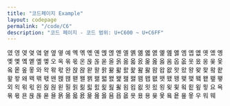```yaml
---
title: "코드페이지 Example"
layout: codepage
permalink: "/code/C6"
description: "코드 페이지 - 코드 범위: U+C600 ~ U+C6FF"
---
```


<span class="character">였</span>
<span class="character">영</span>
<span class="character">옂</span>
<span class="character">옃</span>
<span class="character">옄</span>
<span class="character">옅</span>
<span class="character">옆</span>
<span class="character">옇</span>
<span class="character">예</span>
<span class="character">옉</span>
<span class="character">옊</span>
<span class="character">옋</span>
<span class="character">옌</span>
<span class="character">옍</span>
<span class="character">옎</span>
<span class="character">옏</span>
<span class="character">옐</span>
<span class="character">옑</span>
<span class="character">옒</span>
<span class="character">옓</span>
<span class="character">옔</span>
<span class="character">옕</span>
<span class="character">옖</span>
<span class="character">옗</span>
<span class="character">옘</span>
<span class="character">옙</span>
<span class="character">옚</span>
<span class="character">옛</span>
<span class="character">옜</span>
<span class="character">옝</span>
<span class="character">옞</span>
<span class="character">옟</span>
<span class="character">옠</span>
<span class="character">옡</span>
<span class="character">옢</span>
<span class="character">옣</span>
<span class="character">오</span>
<span class="character">옥</span>
<span class="character">옦</span>
<span class="character">옧</span>
<span class="character">온</span>
<span class="character">옩</span>
<span class="character">옪</span>
<span class="character">옫</span>
<span class="character">올</span>
<span class="character">옭</span>
<span class="character">옮</span>
<span class="character">옯</span>
<span class="character">옰</span>
<span class="character">옱</span>
<span class="character">옲</span>
<span class="character">옳</span>
<span class="character">옴</span>
<span class="character">옵</span>
<span class="character">옶</span>
<span class="character">옷</span>
<span class="character">옸</span>
<span class="character">옹</span>
<span class="character">옺</span>
<span class="character">옻</span>
<span class="character">옼</span>
<span class="character">옽</span>
<span class="character">옾</span>
<span class="character">옿</span>
<span class="character">와</span>
<span class="character">왁</span>
<span class="character">왂</span>
<span class="character">왃</span>
<span class="character">완</span>
<span class="character">왅</span>
<span class="character">왆</span>
<span class="character">왇</span>
<span class="character">왈</span>
<span class="character">왉</span>
<span class="character">왊</span>
<span class="character">왋</span>
<span class="character">왌</span>
<span class="character">왍</span>
<span class="character">왎</span>
<span class="character">왏</span>
<span class="character">왐</span>
<span class="character">왑</span>
<span class="character">왒</span>
<span class="character">왓</span>
<span class="character">왔</span>
<span class="character">왕</span>
<span class="character">왖</span>
<span class="character">왗</span>
<span class="character">왘</span>
<span class="character">왙</span>
<span class="character">왚</span>
<span class="character">왛</span>
<span class="character">왜</span>
<span class="character">왝</span>
<span class="character">왞</span>
<span class="character">왟</span>
<span class="character">왠</span>
<span class="character">왡</span>
<span class="character">왢</span>
<span class="character">왣</span>
<span class="character">왤</span>
<span class="character">왥</span>
<span class="character">왦</span>
<span class="character">왧</span>
<span class="character">왨</span>
<span class="character">왩</span>
<span class="character">왪</span>
<span class="character">왫</span>
<span class="character">왬</span>
<span class="character">왭</span>
<span class="character">왮</span>
<span class="character">왯</span>
<span class="character">왰</span>
<span class="character">왱</span>
<span class="character">왲</span>
<span class="character">왳</span>
<span class="character">왴</span>
<span class="character">왵</span>
<span class="character">왶</span>
<span class="character">왷</span>
<span class="character">외</span>
<span class="character">왹</span>
<span class="character">왺</span>
<span class="character">왻</span>
<span class="character">왼</span>
<span class="character">왽</span>
<span class="character">왾</span>
<span class="character">왿</span>
<span class="character">욀</span>
<span class="character">욁</span>
<span class="character">욂</span>
<span class="character">욃</span>
<span class="character">욄</span>
<span class="character">욅</span>
<span class="character">욆</span>
<span class="character">욇</span>
<span class="character">욈</span>
<span class="character">욉</span>
<span class="character">욊</span>
<span class="character">욋</span>
<span class="character">욌</span>
<span class="character">욍</span>
<span class="character">욎</span>
<span class="character">욏</span>
<span class="character">욐</span>
<span class="character">욑</span>
<span class="character">욒</span>
<span class="character">욓</span>
<span class="character">요</span>
<span class="character">욕</span>
<span class="character">욖</span>
<span class="character">욗</span>
<span class="character">욘</span>
<span class="character">욙</span>
<span class="character">욚</span>
<span class="character">욛</span>
<span class="character">욜</span>
<span class="character">욝</span>
<span class="character">욞</span>
<span class="character">욟</span>
<span class="character">욠</span>
<span class="character">욡</span>
<span class="character">욢</span>
<span class="character">욣</span>
<span class="character">욤</span>
<span class="character">욥</span>
<span class="character">욦</span>
<span class="character">욧</span>
<span class="character">욨</span>
<span class="character">용</span>
<span class="character">욪</span>
<span class="character">욫</span>
<span class="character">욬</span>
<span class="character">욭</span>
<span class="character">욮</span>
<span class="character">욯</span>
<span class="character">우</span>
<span class="code tofu"></span>
<span class="code tofu"></span>
<span class="code tofu"></span>
<span class="code tofu"></span>
<span class="code tofu"></span>
<span class="code tofu"></span>
<span class="code tofu"></span>
<span class="code tofu"></span>
<span class="code tofu"></span>
<span class="code tofu"></span>
<span class="code tofu"></span>
<span class="code tofu"></span>
<span class="code tofu"></span>
<span class="code tofu"></span>
<span class="code tofu"></span>
<span class="code tofu"></span>
<span class="code tofu"></span>
<span class="code tofu"></span>
<span class="code tofu"></span>
<span class="code tofu"></span>
<span class="code tofu"></span>
<span class="code tofu"></span>
<span class="code tofu"></span>
<span class="code tofu"></span>
<span class="code tofu"></span>
<span class="code tofu"></span>
<span class="code tofu"></span>
<span class="character">워</span>
<span class="code tofu"></span>
<span class="code tofu"></span>
<span class="code tofu"></span>
<span class="code tofu"></span>
<span class="code tofu"></span>
<span class="code tofu"></span>
<span class="code tofu"></span>
<span class="code tofu"></span>
<span class="code tofu"></span>
<span class="code tofu"></span>
<span class="code tofu"></span>
<span class="code tofu"></span>
<span class="code tofu"></span>
<span class="code tofu"></span>
<span class="code tofu"></span>
<span class="code tofu"></span>
<span class="code tofu"></span>
<span class="code tofu"></span>
<span class="code tofu"></span>
<span class="code tofu"></span>
<span class="code tofu"></span>
<span class="code tofu"></span>
<span class="code tofu"></span>
<span class="code tofu"></span>
<span class="code tofu"></span>
<span class="code tofu"></span>
<span class="code tofu"></span>
<span class="character">웨</span>
<span class="code tofu"></span>
<span class="code tofu"></span>
<span class="code tofu"></span>
<span class="code tofu"></span>
<span class="code tofu"></span>
<span class="code tofu"></span>
<span class="code tofu"></span>
<span class="code tofu"></span>
<span class="code tofu"></span>
<span class="code tofu"></span>
<span class="code tofu"></span>
<span class="code tofu"></span>
<span class="code tofu"></span>
<span class="code tofu"></span>
<span class="code tofu"></span>
<span class="code tofu"></span>
<span class="code tofu"></span>
<span class="code tofu"></span>
<span class="code tofu"></span>
<span class="code tofu"></span>
<span class="code tofu"></span>
<span class="code tofu"></span>
<span class="code tofu"></span>